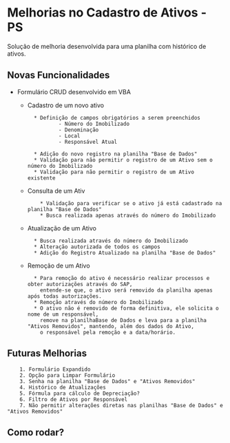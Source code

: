 
# Melhorias no Cadastro de Ativos - PS

Solução de melhoria desenvolvida para uma planilha com histórico de ativos.



## Novas Funcionalidades

- Formulário CRUD desenvolvido em VBA
    - Cadastro de um novo ativo
                    
            * Definição de campos obrigatórios a serem preenchidos
                    - Número do Imobilizado
                    - Denominação
                    - Local
                    - Responsável Atual

            * Adição do novo registro na planilha "Base de Dados"
            * Validação para não permitir o registro de um Ativo sem o número do Imobilizado
            * Validação para não permitir o registro de um Ativo existente
    - Consulta de um Ativ
  
              * Validação para verificar se o ativo já está cadastrado na planilha "Base de Dados"
              * Busca realizada apenas através do número do Imobilizado
    - Atualização de um Ativo

            * Busca realizada através do número do Imobilizado
            * Alteração autorizada de todos os campos
            * Adição do Registro Atualizado na planilha "Base de Dados"
    - Remoção de um Ativo
            
            * Para remoção do ativo é necessário realizar processos e obter autorizações através do SAP,
              entende-se que, o ativo será removido da planilha apenas após todas autorizações.
            * Remoção através do número do Imobilizado
            * O ativo não é removido de forma definitiva, ele solicita o nome de um responsável,
              remove na planilhaBase de Dados e leva para a planilha "Ativos Removidos", mantendo, além dos dados do Ativo,
              o responsável pela remoção e a data/horário.


## Futuras Melhorias
        1. Formulário Expandido
        2. Opção para Limpar Formulário
        3. Senha na planilha "Base de Dados" e "Ativos Removidos"
        4. Histórico de Atualizações
        5. Fórmula para cálculo de Depreciação?
        6. Filtro de Ativos por Responsável
        7. Não permitir alterações diretas nas planilhas "Base de Dados" e "Ativos Removidos"


## Como rodar?

